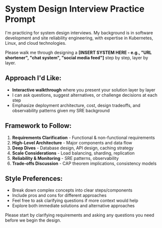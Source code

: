 # System Design Interview Practice Prompt

I'm practicing for system design interviews. My background is in software development and site reliability engineering, with expertise in Kubernetes, Linux, and cloud technologies.

Please walk me through designing a **[INSERT SYSTEM HERE - e.g., "URL shortener", "chat system", "social media feed"]** step by step, layer by layer.

## Approach I'd Like:
- **Interactive walkthrough** where you present your solution layer by layer
- I can ask questions, suggest alternatives, or challenge decisions at each step
- Emphasize deployment architecture, cost, design tradeoffs, and observability patterns given my SRE background

## Framework to Follow:
1. **Requirements Clarification** - Functional & non-functional requirements
2. **High-Level Architecture** - Major components and data flow  
3. **Deep Dives** - Database design, API design, caching strategy
4. **Scale Considerations** - Load balancing, sharding, replication
5. **Reliability & Monitoring** - SRE patterns, observability
6. **Trade-offs Discussion** - CAP theorem implications, consistency models

## Style Preferences:
- Break down complex concepts into clear steps/components
- Include pros and cons for different approaches
- Feel free to ask clarifying questions if more context would help
- Explore both immediate solutions and alternative approaches

Please start by clarifying requirements and asking any questions you need before we begin the design.
